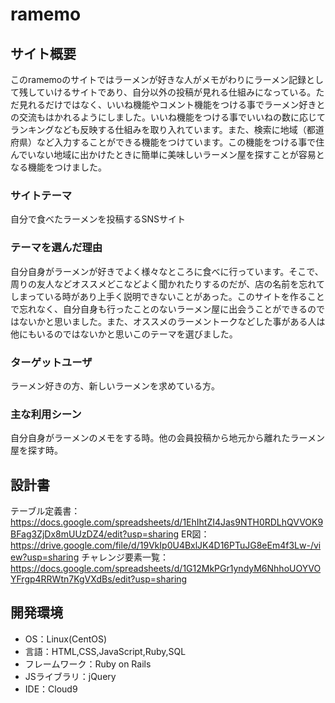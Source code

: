 # ramemo

## サイト概要
このramemoのサイトではラーメンが好きな人がメモがわりにラーメン記録として残していけるサイトであり、自分以外の投稿が見れる仕組みになっている。ただ見れるだけではなく、いいね機能やコメント機能をつける事でラーメン好きとの交流もはかれるようにしました。いいね機能をつける事でいいねの数に応じてランキングなども反映する仕組みを取り入れています。また、検索に地域（都道府県）など入力することができる機能をつけています。この機能をつける事で住んでいない地域に出かけたときに簡単に美味しいラーメン屋を探すことが容易となる機能をつけました。

### サイトテーマ
自分で食べたラーメンを投稿するSNSサイト

### テーマを選んだ理由
自分自身がラーメンが好きでよく様々なところに食べに行っています。そこで、周りの友人などオススメどこなどよく聞かれたりするのだが、店の名前を忘れてしまっている時があり上手く説明できないことがあった。このサイトを作ることで忘れなく、自分自身も行ったことのないラーメン屋に出会うことができるのではないかと思いました。また、オススメのラーメントークなどした事がある人は他にもいるのではないかと思いこのテーマを選びました。

### ターゲットユーザ
ラーメン好きの方、新しいラーメンを求めている方。

### 主な利用シーン
自分自身がラーメンのメモをする時。他の会員投稿から地元から離れたラーメン屋を探す時。

## 設計書
テーブル定義書：<https://docs.google.com/spreadsheets/d/1EhIhtZI4Jas9NTH0RDLhQVVOK9BFag3ZjDx8mUUzDZ4/edit?usp=sharing>
ER図：<https://drive.google.com/file/d/19VkIp0U4BxlJK4D16PTuJG8eEm4f3Lw-/view?usp=sharing>
チャレンジ要素一覧：<https://docs.google.com/spreadsheets/d/1G12MkPGr1yndyM6NhhoUOYVOYFrgp4RRWtn7KgVXdBs/edit?usp=sharing>

## 開発環境
- OS：Linux(CentOS)
- 言語：HTML,CSS,JavaScript,Ruby,SQL
- フレームワーク：Ruby on Rails
- JSライブラリ：jQuery
- IDE：Cloud9

<!--## 使用素材-->
<!--- 外部サービスの画像素材・音声素材を使用した場合は、必ずサービス名とURLを明記してください。-->
<!--- 使用しない場合は、使用素材の項目をREADMEから削除してください。-->

